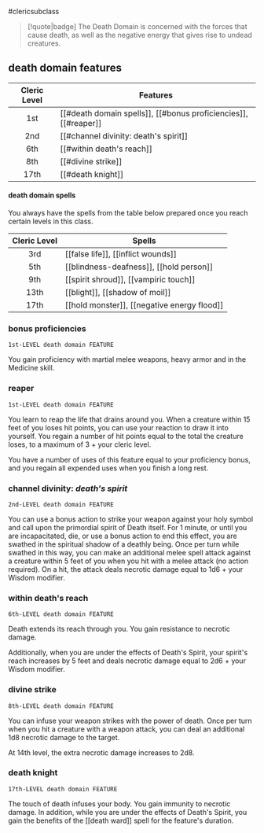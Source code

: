#clericsubclass

> [!quote|badge] 
> The Death Domain is concerned with the forces that cause death, as well as the negative energy that gives rise to undead creatures.
## death domain features
| **Cleric Level** | **Features**                                                    |
| :--------------: | --------------------------------------------------------------- |
|       1st        | [[#death domain spells]], [[#bonus proficiencies]], [[#reaper]] |
|       2nd        | [[#channel divinity: death's spirit]]                           |
|       6th        | [[#within death's reach]]                                       |
|       8th        | [[#divine strike]]                                              |
|       17th       | [[#death knight]]                                               |
#### death domain spells
You always have the spells from the table below prepared once you reach certain levels in this class.

| **Cleric Level** | **Spells**                                  |
| :--------------: | ------------------------------------------- |
|       3rd        | [[false life]], [[inflict wounds]]          |
|       5th        | [[blindness-deafness]], [[hold person]]     |
|       9th        | [[spirit shroud]], [[vampiric touch]]       |
|       13th       | [[blight]], [[shadow of moil]]              |
|       17th       | [[hold monster]], [[negative energy flood]] |
### bonus proficiencies
`1st-LEVEL death domain FEATURE`

You gain proficiency with martial melee weapons, heavy armor and in the Medicine skill.
### reaper
`1st-LEVEL death domain FEATURE`

You learn to reap the life that drains around you. When a creature within 15 feet of you loses hit points, you can use your reaction to draw it into yourself. You regain a number of hit points equal to the total the creature loses, to a maximum of 3 + your cleric level.

You have a number of uses of this feature equal to your proficiency bonus, and you regain all expended uses when you finish a long rest.
### channel divinity: *death's spirit*
`2nd-LEVEL death domain FEATURE`

You can use a bonus action to strike your weapon against your holy symbol and call upon the primordial spirit of Death itself. For 1 minute, or until you are incapacitated, die, or use a bonus action to end this effect, you are swathed in the spiritual shadow of a deathly being. Once per turn while swathed in this way, you can make an additional melee spell attack against a creature within 5 feet of you when you hit with a melee attack (no action required). On a hit, the attack deals necrotic damage equal to 1d6 + your Wisdom modifier.
### within death's reach
`6th-LEVEL death domain FEATURE`

Death extends its reach through you. You gain resistance to necrotic damage.

Additionally, when you are under the effects of Death's Spirit, your spirit's reach increases by 5 feet and deals necrotic damage equal to 2d6 + your Wisdom modifier.
### divine strike
`8th-LEVEL death domain FEATURE`

You can infuse your weapon strikes with the power of death. Once per turn when you hit a creature with a weapon attack, you can deal an additional 1d8 necrotic damage to the target.

At 14th level, the extra necrotic damage increases to 2d8.
### death knight
`17th-LEVEL death domain FEATURE`

The touch of death infuses your body. You gain immunity to necrotic damage. In addition, while you are under the effects of Death's Spirit, you gain the benefits of the [[death ward]] spell for the feature's duration.
